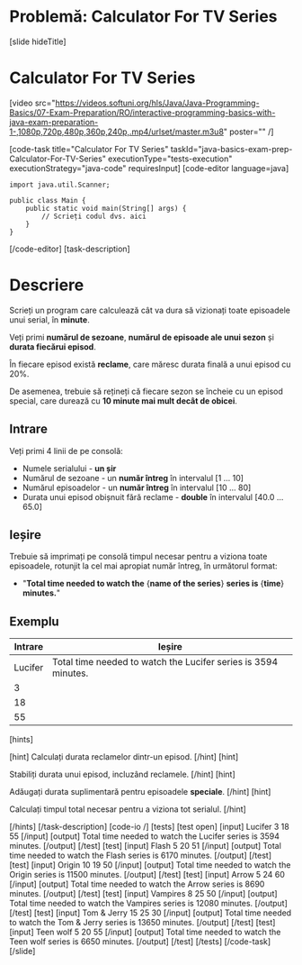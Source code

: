 # Problemă: Calculator For TV Series

[slide hideTitle]
# Calculator For TV Series


[video src="https://videos.softuni.org/hls/Java/Java-Programming-Basics/07-Exam-Preparation/RO/interactive-programming-basics-with-java-exam-preparation-1-,1080p,720p,480p,360p,240p,.mp4/urlset/master.m3u8" poster="" /]

[code-task title="Calculator For TV Series" taskId="java-basics-exam-prep-Calculator-For-TV-Series" executionType="tests-execution" executionStrategy="java-code" requiresInput]
[code-editor language=java]
```
import java.util.Scanner;

public class Main {
    public static void main(String[] args) {
        // Scrieți codul dvs. aici
    }
}
```
[/code-editor]
[task-description]
# Descriere
Scrieți un program care calculează cât va dura să vizionați toate episoadele unui serial, în **minute**.

Veți primi **numărul de sezoane**, **numărul de episoade ale unui sezon** și **durata fiecărui episod**.

În fiecare episod există **reclame**, care măresc durata finală a unui episod cu 20%.

De asemenea, trebuie să rețineți că fiecare sezon se încheie cu un episod special, care durează cu **10 minute mai mult decât de obicei**. 

## Intrare
Veți primi 4 linii de pe consolă:
- Numele serialului - **un șir**
- Numărul de sezoane - un **număr întreg** în intervalul [1 ... 10]
- Numărul episoadelor - un **număr întreg** în intervalul [10 ... 80]
- Durata unui episod obișnuit fără reclame - **double** în intervalul [40.0 ... 65.0]

## Ieșire
Trebuie să imprimați pe consolă timpul necesar pentru a viziona toate episoadele, rotunjit la cel mai apropiat număr întreg, în următorul format:
- "**Total time needed to watch the** \{**name of the series**\} **series is** \{**time**\} **minutes.**"

## Exemplu
|**Intrare**|**Ieșire**|
| --- | --- | 
| Lucifer | Total time needed to watch the Lucifer series is 3594 minutes. | 
| 3 | 
| 18 | 
| 55 | 

[hints]

[hint]
Calculați durata reclamelor dintr-un episod.
[/hint]
[hint]

Stabiliți durata unui episod, incluzând reclamele.
[/hint]
[hint]

Adăugați durata suplimentară pentru episoadele **speciale**.
[/hint]
[hint]

Calculați timpul total necesar pentru a viziona tot serialul.
[/hint]

[/hints]
[/task-description]
[code-io /]
[tests]
[test open]
[input]
Lucifer
3
18
55
[/input]
[output]
Total time needed to watch the Lucifer series is 3594 minutes.
[/output]
[/test]
[test]
[input]
Flash
5
20
51
[/input]
[output]
Total time needed to watch the Flash series is 6170 minutes.
[/output]
[/test]
[test]
[input]
Origin
10
19
50
[/input]
[output]
Total time needed to watch the Origin series is 11500 minutes.
[/output]
[/test]
[test]
[input]
Arrow
5
24
60
[/input]
[output]
Total time needed to watch the Arrow series is 8690 minutes.
[/output]
[/test]
[test]
[input]
Vampires
8
25
50
[/input]
[output]
Total time needed to watch the Vampires series is 12080 minutes.
[/output]
[/test]
[test]
[input]
Tom & Jerry
15
25
30
[/input]
[output]
Total time needed to watch the Tom & Jerry series is 13650 minutes.
[/output]
[/test]
[test]
[input]
Teen wolf
5
20
55
[/input]
[output]
Total time needed to watch the Teen wolf series is 6650 minutes.
[/output]
[/test]
[/tests]
[/code-task]
[/slide]

